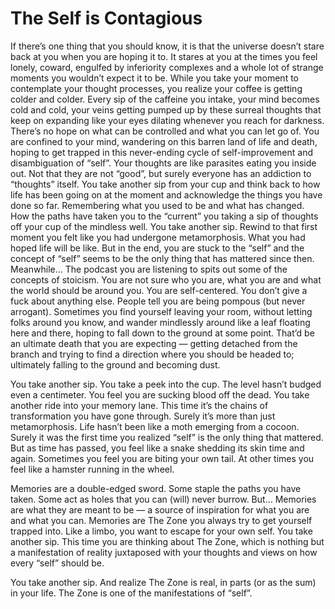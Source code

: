 # The Self is Contagious

If there’s one thing that you should know, it is that the universe doesn’t stare back at you when you are hoping it to. It stares at you at the times you feel lonely, coward, engulfed by inferiority complexes and a whole lot of strange moments you wouldn’t expect it to be. While you take your moment to contemplate your thought processes, you realize your coffee is getting colder and colder. Every sip of the caffeine you intake, your mind becomes cold and cold, your veins getting pumped up by these surreal thoughts that keep on expanding like your eyes dilating whenever you reach for darkness. There’s no hope on what can be controlled and what you can let go of. You are confined to your mind, wandering on this barren land of life and death, hoping to get trapped in this never-ending cycle of self-improvement and disambiguation of “self”. Your thoughts are like parasites eating you inside out. Not that they are not “good”, but surely everyone has an addiction to “thoughts” itself. You take another sip from your cup and think back to how life has been going on at the moment and acknowledge the things you have done so far. Remembering what you used to be and what has changed. How the paths have taken you to the “current” you taking a sip of thoughts off your cup of the mindless well. You take another sip. Rewind to that first moment you felt like you had undergone metamorphosis. What you had hoped life will be like. But in the end, you are stuck to the “self” and the concept of “self” seems to be the only thing that has mattered since then.
Meanwhile… The podcast you are listening to spits out some of the concepts of stoicism. You are not sure who you are, what you are and what the world should be around you. You are self-centered. You don’t give a fuck about anything else. People tell you are being pompous (but never arrogant). Sometimes you find yourself leaving your room, without letting folks around you know, and wander mindlessly around like a leaf floating here and there, hoping to fall down to the ground at some point. That’d be an ultimate death that you are expecting — getting detached from the branch and trying to find a direction where you should be headed to; ultimately falling to the ground and becoming dust.

You take another sip. You take a peek into the cup. The level hasn’t budged even a centimeter. You feel you are sucking blood off the dead. You take another ride into your memory lane. This time it’s the chains of transformation you have gone through. Surely it’s more than just metamorphosis. Life hasn’t been like a moth emerging from a cocoon. Surely it was the first time you realized “self” is the only thing that mattered. But as time has passed, you feel like a snake shedding its skin time and again. Sometimes you feel you are biting your own tail. At other times you feel like a hamster running in the wheel.

Memories are a double-edged sword. Some staple the paths you have taken. Some act as holes that you can (will) never burrow. But… Memories are what they are meant to be — a source of inspiration for what you are and what you can. Memories are The Zone you always try to get yourself trapped into. Like a limbo, you want to escape for your own self. You take another sip. This time you are thinking about The Zone, which is nothing but a manifestation of reality juxtaposed with your thoughts and views on how every “self” should be.

You take another sip. And realize The Zone is real, in parts (or as the sum) in your life. The Zone is one of the manifestations of “self”.
